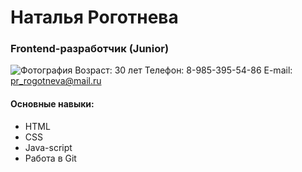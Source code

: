# Наталья Роготнева
### Frontend-разработчик (Junior)
![Фотография](img/photo)
Возраст: 30 лет
Телефон: 8-985-395-54-86
E-mail: pr_rogotneva@mail.ru

#### Основные навыки:
* HTML
* CSS
* Java-script
* Работа в Git
